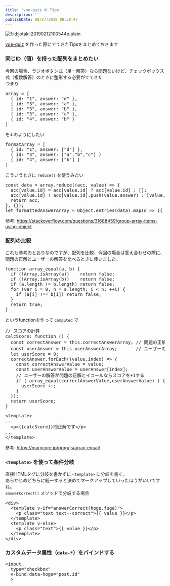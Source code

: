 ```yaml
---
title: 'vue-quiz の Tips'
description: ''
publishDate: 08/27/2019 08:58:47
---
```

<p><span itemscope itemtype="http://schema.org/Photograph"><img src="/images/hatena/20190212100544.png" alt="f:id:jotaki:20190212100544p:plain" title="f:id:jotaki:20190212100544p:plain" class="hatena-fotolife" itemprop="image"></span></p>

<p><a href="https://jtk.hatenablog.com/entry/2019/08/25/115918">vue-quiz</a> を作った際にでてきたTipsをまとめておきます</p>

<h3>同じID（値）を持った配列をまとめたい</h3>

<p>今回の場合、ラジオボタン式（単一解答）なら問題ないけど、チェックボックス式（複数解答）のときに整形する必要がでてきた<br/>
つまり</p>

<pre class="code lang-javascript" data-lang="javascript" data-unlink>array = <span class="synIdentifier">[</span>
  <span class="synIdentifier">{</span> id: <span class="synConstant">&quot;1&quot;</span>, answer: <span class="synConstant">&quot;d&quot;</span> <span class="synIdentifier">}</span>,
  <span class="synIdentifier">{</span> id: <span class="synConstant">&quot;3&quot;</span>, answer: <span class="synConstant">&quot;a&quot;</span> <span class="synIdentifier">}</span>,
  <span class="synIdentifier">{</span> id: <span class="synConstant">&quot;3&quot;</span>, answer: <span class="synConstant">&quot;b&quot;</span> <span class="synIdentifier">}</span>,
  <span class="synIdentifier">{</span> id: <span class="synConstant">&quot;3&quot;</span>, answer: <span class="synConstant">&quot;c&quot;</span> <span class="synIdentifier">}</span>,
  <span class="synIdentifier">{</span> id: <span class="synConstant">&quot;4&quot;</span>, answer: <span class="synConstant">&quot;b&quot;</span> <span class="synIdentifier">}</span>
<span class="synIdentifier">]</span>
</pre>


<p>を↓のようにしたい</p>

<pre class="code lang-javascript" data-lang="javascript" data-unlink>formatArray = <span class="synIdentifier">[</span>
  <span class="synIdentifier">{</span> id: <span class="synConstant">&quot;1&quot;</span>, answer: <span class="synIdentifier">[</span><span class="synConstant">&quot;d&quot;</span><span class="synIdentifier">]</span> <span class="synIdentifier">}</span>,
  <span class="synIdentifier">{</span> id: <span class="synConstant">&quot;3&quot;</span>, answer: <span class="synIdentifier">[</span><span class="synConstant">&quot;a&quot;</span>,<span class="synConstant">&quot;b&quot;</span>,<span class="synConstant">&quot;c&quot;</span><span class="synIdentifier">]</span> <span class="synIdentifier">}</span>
  <span class="synIdentifier">{</span> id: <span class="synConstant">&quot;4&quot;</span>, answer: <span class="synIdentifier">[</span><span class="synConstant">&quot;b&quot;</span><span class="synIdentifier">]</span> <span class="synIdentifier">}</span>
<span class="synIdentifier">]</span>
</pre>


<p>こういうときに <code>reduce()</code> を使うみたい</p>

<pre class="code lang-javascript" data-lang="javascript" data-unlink><span class="synStatement">const</span> data = array.reduce((acc, value) =&gt; <span class="synIdentifier">{</span>
  acc<span class="synIdentifier">[</span>value.id<span class="synIdentifier">]</span> = acc<span class="synIdentifier">[</span>value.id<span class="synIdentifier">]</span> ? acc<span class="synIdentifier">[</span>value.id<span class="synIdentifier">]</span> : <span class="synIdentifier">[]</span>;
  acc<span class="synIdentifier">[</span>value.id<span class="synIdentifier">]</span> ? acc<span class="synIdentifier">[</span>value.id<span class="synIdentifier">]</span>.push(value.answer) : <span class="synIdentifier">[</span>value.answer<span class="synIdentifier">]</span>;
  <span class="synStatement">return</span> acc;
<span class="synIdentifier">}</span>, <span class="synIdentifier">{}</span>);
<span class="synIdentifier">let</span> formattedAnswerArray = <span class="synType">Object</span>.entries(data).map(d =&gt; (<span class="synIdentifier">{</span> id: d<span class="synIdentifier">[</span>0<span class="synIdentifier">]</span>, answer: d<span class="synIdentifier">[</span>1<span class="synIdentifier">]</span> <span class="synIdentifier">}</span>) );
</pre>


<p>参考: <a href="https://stackoverflow.com/questions/31688459/group-array-items-using-object">https://stackoverflow.com/questions/31688459/group-array-items-using-object</a></p>

<h3>配列の比較</h3>

<p>これも参考のとおりなのですが、配列を比較、今回の場合は答え合わせの際に、問題の正解とユーザーの解答を比べるときに使いました。</p>

<pre class="code lang-javascript" data-lang="javascript" data-unlink><span class="synIdentifier">function</span> array_equal(a, b) <span class="synIdentifier">{</span>
  <span class="synStatement">if</span> (!<span class="synType">Array</span>.isArray(a))    <span class="synStatement">return</span> <span class="synConstant">false</span>;
  <span class="synStatement">if</span> (!<span class="synType">Array</span>.isArray(b))    <span class="synStatement">return</span> <span class="synConstant">false</span>;
  <span class="synStatement">if</span> (a.length != b.length) <span class="synStatement">return</span> <span class="synConstant">false</span>;
  <span class="synStatement">for</span> (<span class="synIdentifier">var</span> i = 0, n = a.length; i &lt; n; ++i) <span class="synIdentifier">{</span>
    <span class="synStatement">if</span> (a<span class="synIdentifier">[</span>i<span class="synIdentifier">]</span> !== b<span class="synIdentifier">[</span>i<span class="synIdentifier">]</span>) <span class="synStatement">return</span> <span class="synConstant">false</span>;
  <span class="synIdentifier">}</span>
  <span class="synStatement">return</span> <span class="synConstant">true</span>;
<span class="synIdentifier">}</span>
</pre>


<p>というfunctionを作って <code>computed</code> で</p>

<pre class="code lang-javascript" data-lang="javascript" data-unlink><span class="synComment">// スコアの計算</span>
calcScore: <span class="synIdentifier">function</span> () <span class="synIdentifier">{</span>
  <span class="synStatement">const</span> correctAnswer = <span class="synIdentifier">this</span>.correctAnswerArray; <span class="synComment">// 問題の正解</span>
  <span class="synStatement">const</span> userAnswer = <span class="synIdentifier">this</span>.userAnswerArray;       <span class="synComment">// ユーザーの解答</span>
  <span class="synIdentifier">let</span> userScore = 0;
  correctAnswer.forEach((value,index) =&gt; <span class="synIdentifier">{</span>
    <span class="synStatement">const</span> correctAnswerValue = value;
    <span class="synStatement">const</span> userAnswerValue = userAnswer<span class="synIdentifier">[</span>index<span class="synIdentifier">]</span>;
    <span class="synComment">// ユーザーの解答が問題の正解とイコールならスコアを+1する</span>
    <span class="synStatement">if</span> ( array_equal(correctAnswerValue,userAnswerValue) ) <span class="synIdentifier">{</span>
      userScore ++;
    <span class="synIdentifier">}</span>
  <span class="synIdentifier">}</span>);
  <span class="synStatement">return</span> userScore;
<span class="synIdentifier">}</span>
</pre>




<pre class="code lang-html" data-lang="html" data-unlink><span class="synIdentifier">&lt;</span><span class="synStatement">template</span><span class="synIdentifier">&gt;</span>
...
  <span class="synIdentifier">&lt;</span><span class="synStatement">p</span><span class="synIdentifier">&gt;</span>{{calcScore}}問正解です<span class="synIdentifier">&lt;/</span><span class="synStatement">p</span><span class="synIdentifier">&gt;</span>
...
<span class="synIdentifier">&lt;/</span><span class="synStatement">template</span><span class="synIdentifier">&gt;</span>
</pre>


<p>参考: <a href="https://marycore.jp/prog/js/array-equal/">https://marycore.jp/prog/js/array-equal/</a></p>

<h3><code>&lt;template&gt;</code> を使って条件分岐</h3>

<p>直接HTMLタグに分岐を書かずに <code>&lt;template&gt;</code> に分岐を書く。<br/>
あらかじめどちらに統一すると決めてマークアップしていったほうがいいですね。<br/>
<code>answerCorrect()</code> メソッドで分岐する場合</p>

<pre class="code lang-html" data-lang="html" data-unlink><span class="synIdentifier">&lt;</span><span class="synStatement">div</span><span class="synIdentifier">&gt;</span>
  <span class="synIdentifier">&lt;</span><span class="synStatement">template</span><span class="synIdentifier"> v-if=</span><span class="synConstant">&quot;answerCorrect(hoge,fuga)&quot;</span><span class="synIdentifier">&gt;</span>
    <span class="synIdentifier">&lt;</span><span class="synStatement">p</span><span class="synIdentifier"> </span><span class="synType">class</span><span class="synIdentifier">=</span><span class="synConstant">&quot;text text--correct&quot;</span><span class="synIdentifier">&gt;</span>{{ value }}<span class="synIdentifier">&lt;/</span><span class="synStatement">p</span><span class="synIdentifier">&gt;</span>
  <span class="synIdentifier">&lt;/</span><span class="synStatement">template</span><span class="synIdentifier">&gt;</span>
  <span class="synIdentifier">&lt;</span><span class="synStatement">template</span><span class="synIdentifier"> v-else&gt;</span>
    <span class="synIdentifier">&lt;</span><span class="synStatement">p</span><span class="synIdentifier"> </span><span class="synType">class</span><span class="synIdentifier">=</span><span class="synConstant">&quot;text&quot;</span><span class="synIdentifier">&gt;</span>{{ value }}<span class="synIdentifier">&lt;/</span><span class="synStatement">p</span><span class="synIdentifier">&gt;</span>
  <span class="synIdentifier">&lt;/</span><span class="synStatement">template</span><span class="synIdentifier">&gt;</span>
<span class="synIdentifier">&lt;/</span><span class="synStatement">div</span><span class="synIdentifier">&gt;</span>
</pre>


<h3>カスタムデータ属性（<code>data-*</code>）をバインドする</h3>

<pre class="code lang-html" data-lang="html" data-unlink><span class="synIdentifier">&lt;</span><span class="synStatement">input</span>
<span class="synIdentifier">  </span><span class="synType">type</span><span class="synIdentifier">=</span><span class="synConstant">&quot;checkbox&quot;</span>
<span class="synIdentifier">  v-bind:</span><span class="synType">data</span><span class="synIdentifier">-hoge=</span><span class="synConstant">&quot;post.id&quot;</span>
<span class="synIdentifier">  &gt;</span>
</pre>


